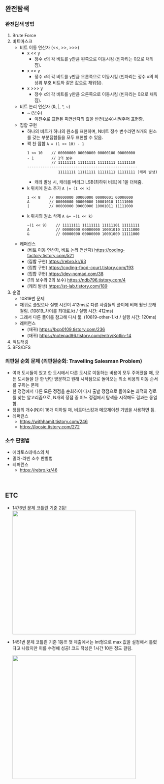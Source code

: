 ## 완전탐색
### 완전탐색 방법
1. Brute Force
2. 비트마스크
   - 비트 이동 연산자 (<<, >>, >>>)
     - x << y
       - 정수 x의 각 비트를 y만큼 왼쪽으로 이동시킴 (빈자리는 0으로 채워짐).
     - x >> y
       - 정수 x의 각 비트를 y만큼 오른쪽으로 이동시킴 (빈자리는 정수 x의 최상위 부호 비트와 같은 값으로 채워짐).
     - x >>> y
       - 정수 x의 각 비트를 y만큼 오른쪽으로 이동시킴 (빈자리는 0으로 채워짐).
   - 비트 논리 연산자 (&, |, ^, ~)
     - ~ (보수)
       - 이진수로 표현된 피연산자의 값을 반전(보수)시켜주어 표현함.
   - 집합 구현
     - 하나의 비트가 하나의 원소를 표현하며, N비트 정수 변수라면 N개의 원소를 갖는 부분집합들을 모두 표현할 수 있음.
     - 꽉 찬 집합
       ```A = (1 << 10) - 1``` 
       ```
       1 << 10    // 00000000 00000000 00000100 00000000
       - 1        // 1의 보수
                  // 11111111 11111111 11111111 11111110
       --------------------------------------------------
                     11111111 11111111 11111111 11111111 (캐리 발생)
       ```
       - 캐리 발생 시, 캐리를 버리고 LSB(최하위 비트)에 1을 더해줌.
     - k 위치에 원소 추가
        ```A |= (1 << k)```
       ```
       1 << 8    // 00000000 00000000 00000001 00000000
       A         // 00000000 00000000 10001010 11111000
       |         // 00000000 00000000 10001011 11111000
       ```
     - k 위치의 원소 삭제
       ```A &= ~(1 << k)```
       ```
       ~(1 << 9)    // 11111111 11111111 11111101 11111111
       A            // 00000000 00000000 10001010 11111000
       &            // 00000000 00000000 10001000 11111000
       ```
   - 레퍼런스
     - (비트 이동 연산자, 비트 논리 연산자) https://coding-factory.tistory.com/521
     - (집합 구현) https://rebro.kr/63
     - (집합 구현) https://coding-food-court.tistory.com/193
     - (집합 구현) https://dev-nomad.com/38
     - (1의 보수와 2의 보수) https://ndb796.tistory.com/4
     - (캐리 발생) https://st-lab.tistory.com/189
3. 순열
   - 10819번 문제 
   - 재귀로 풀었으나 실행 시간이 412ms로 다른 사람들의 풀이에 비해 훨씬 오래 걸림. (10819_차이를 최대로.kt / 실행 시간: 412ms)
   - 그래서 다른 풀이를 참고해 다시 풂. (10819-other-1.kt / 실행 시간: 120ms) 
   - 레퍼런스
     - (재귀) https://bcp0109.tistory.com/236
     - (재귀) https://notepad96.tistory.com/entry/Kotlin-14
4. 백트래킹
5. BFS/DFS

### 외판원 순회 문제 (외판원순회: Travelling Salesman Problem) 
- 여러 도시들이 있고 한 도시에서 다른 도시로 이동하는 비용이 모두 주어졌을 때, 모든 도시들을 단 한 번만 방문하고 원래 시작점으로 돌아오는 최소 비용의 이동 순서를 구하는 문제 
- 한 정점에서 다른 모든 정점을 순회하여 다시 출발 정점으로 돌아오는 최적의 경로를 찾는 알고리즘으로, N개의 정점 중 어느 정점에서 탐색을 시작해도 결과는 동일함.
- 정점의 개수(N)이 16개 이하일 때, 비트마스킹과 메모제이션 기법을 사용하면 됨.
- 레퍼런스
  - https://withhamit.tistory.com/246
  - https://loosie.tistory.com/272

### 소수 판별법
- 에라토스테네스의 체
- 밀러-라빈 소수 판별법
- 레퍼런스
  - https://rebro.kr/46

<br>

## ETC
- 1476번 문제 코틀린 기준 2등!
  <img src="https://user-images.githubusercontent.com/52561963/161684296-825ea595-41a3-45f1-a8d3-fac262a99a40.png" width="400" />

- 1451번 문제 코틀린 기준 1등!!! 첫 제출에서는 Int형으로 max 값을 설정해서 틀렸다고 나왔지만 이를 수정해 성공! 코드 작성은 1시간 10분 정도 걸림.

  <img src="https://user-images.githubusercontent.com/52561963/163920592-c025ff5b-7bdd-4f8e-bc12-b09514ebc0f9.png" width="400" />
